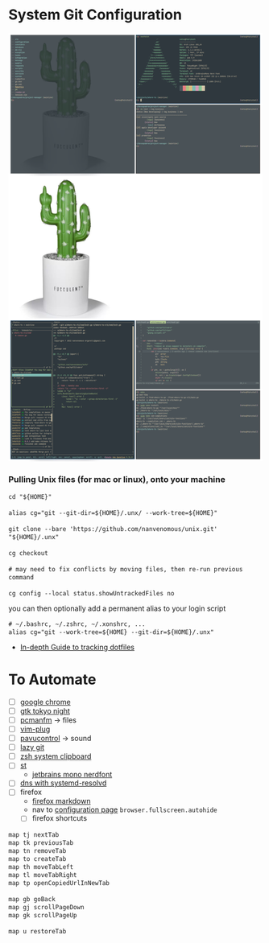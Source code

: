 # System Git Configuration

![arch system image](./.rdm/arch_config.png)

### Pulling Unix files (for mac or linux), onto your machine

```
cd "${HOME}"

alias cg="git --git-dir=${HOME}/.unx/ --work-tree=${HOME}"

git clone --bare 'https://github.com/nanvenomous/unix.git' "${HOME}/.unx"

cg checkout

# may need to fix conflicts by moving files, then re-run previous command

cg config --local status.showUntrackedFiles no
```

you can then optionally add a permanent alias to your login script
```
# ~/.bashrc, ~/.zshrc, ~/.xonshrc, ...
alias cg="git --work-tree=${HOME} --git-dir=${HOME}/.unx"
```



- [In-depth Guide to tracking dotfiles](https://developer.atlassian.com/blog/2016/02/best-way-to-store-dotfiles-git-bare-repo/)

# To Automate
- [ ] [google chrome](https://aur.archlinux.org/packages/google-chrome/)
- [ ] [gtk tokyo night](https://github.com/stronk-dev/Tokyo-Night-Linux)
- [ ] [pcmanfm](https://archlinux.org/packages/community/x86_64/pcmanfm/) -> files
- [ ] [vim-plug](https://aur.archlinux.org/packages/vim-plug/)
- [ ] [pavucontrol](https://archlinux.org/packages/extra/x86_64/pavucontrol/) -> sound
- [ ] [lazy git](https://archlinux.org/packages/community/x86_64/lazygit/)
- [ ] [zsh system clipboard](https://github.com/kutsan/zsh-system-clipboard)
- [ ] [st](https://github.com/siduck76/st)
  - [jetbrains mono nerdfont](https://archlinux.org/packages/community/any/ttf-jetbrains-mono-nerd/)
- [ ] [dns with systemd-resolvd](https://wiki.archlinux.org/title/NetworkManager#systemd-resolved)
- [ ] firefox 
  - [firefox markdown](https://github.com/KeithLRobertson/markdown-viewer#support-for-local-files-on-linux)
  - nav to [configuration page](about:config) `browser.fullscreen.autohide`
  - [ ] firefox shortcuts
```
map tj nextTab
map tk previousTab
map tn removeTab
map to createTab
map th moveTabLeft
map tl moveTabRight
map tp openCopiedUrlInNewTab

map gb goBack
map gj scrollPageDown
map gk scrollPageUp

map u restoreTab
```
